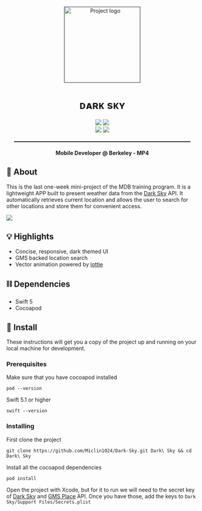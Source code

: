<p align="center">
  <a href="" rel="noopener">
 <img src="https://me.miclin.cc/static/darkSky.load.gif" alt="Project logo" width=200px loop=false></a>
</p>
<h1 align="center">ᴅᴀʀᴋ sᴋʏ</h1>

<div align="center">

<div align="center">
  <img src="https://img.shields.io/badge/MDB-NewbieProject-informational.svg"> <img src="https://img.shields.io/badge/Project4-informational.svg"><br>
  <img src="https://img.shields.io/badge/Platform-iOS-success.svg">
  <img src="https://img.shields.io/badge/Swift-success.svg">
</div>

</div>

<hr style="margin: 20px; height: 2px">
<p align="center"> <strong>Mobile Developer @ Berkeley - MP4</strong>
    <br> 
</p>

## 🚀 About

This is the last one-week mini-project of the MDB training program. It is a lightweight APP built to present weather data from the [Dark Sky](https://darksky.net/) API. It automatically retrieves current location and allows the user to search for other locations and store them for convenient access.  

<img src="https://me.miclin.cc/static/darkSky.banner.jpg">

## 💡 Highlights

- Concise, responsive, dark themed UI
- GMS backed location search
- Vector animation powered by [lottie](http://airbnb.io/lottie/#/README)

## ⛓️ Dependencies

- Swift 5
- Cocoapod

## 🏁 Install

These instructions will get you a copy of the project up and running on your local machine for development.

### Prerequisites
Make sure that you have cocoapod installed
```
pod --version 
```
Swift 5.1 or higher
```
swift --version
```

### Installing

First clone the project

```
git clone https://github.com/Miclin1024/Dark-Sky.git Dark\ Sky && cd Dark\ Sky
```
Install all the cocoapod dependencies
```
pod install
```
Open the project with Xcode, but for it to run we will need to the secret key of [Dark Sky](https://darksky.net/dev) and [GMS Place](https://developers.google.com/places/web-service/intro) API. Once you have those, add the keys to `Dark Sky/Support Files/Secrets.plist`